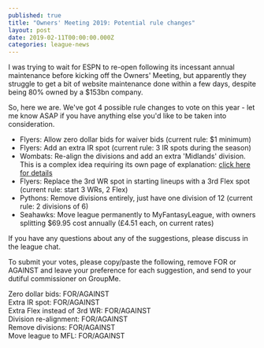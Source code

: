 ```yaml
---
published: true
title: "Owners' Meeting 2019: Potential rule changes"
layout: post
date: 2019-02-11T00:00:00.000Z
categories: league-news
---
```


I was trying to wait for ESPN to re-open following its incessant annual maintenance before kicking off the Owners' Meeting, but apparently they struggle to get a bit of website maintenance done within a few days, despite being 80% owned by a $153bn company.

So, here we are. We've got 4 possible rule changes to vote on this year - let me know ASAP if you have anything else you'd like to be taken into consideration.

- Flyers: Allow zero dollar bids for waiver bids (current rule: $1 minimum)
- Flyers: Add an extra IR spot (current rule: 3 IR spots during the season)
- Wombats: Re-align the divisions and add an extra 'Midlands' division. This is a complex idea requiring its own page of explanation: [click here for details](/misc/division-shakeup-concept)
- Flyers: Replace the 3rd WR spot in starting lineups with a 3rd Flex spot (current rule: start 3 WRs, 2 Flex)
- Pythons: Remove divisions entirely, just have one division of 12 (current rule: 2 divisions of 6)
- Seahawks: Move league permanently to MyFantasyLeague, with owners splitting $69.95 cost annually (£4.51 each, on current rates)

If you have any questions about any of the suggestions, please discuss in the league chat.

To submit your votes, please copy/paste the following, remove FOR or AGAINST and leave your preference for each suggestion, and send to your dutiful commissioner on GroupMe.

Zero dollar bids: FOR/AGAINST  
Extra IR spot: FOR/AGAINST  
Extra Flex instead of 3rd WR: FOR/AGAINST  
Division re-alignment: FOR/AGAINST  
Remove divisions: FOR/AGAINST  
Move league to MFL: FOR/AGAINST